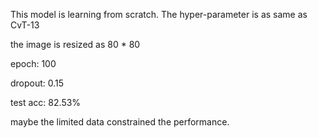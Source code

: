 This model is learning from scratch. The hyper-parameter is as same as CvT-13


the image is resized as 80 * 80


epoch: 100


dropout: 0.15


test acc: 82.53%

maybe the limited data constrained the performance.
